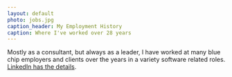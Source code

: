 ```yaml
---
layout: default
photo: jobs.jpg
caption_header: My Employment History
caption: Where I've worked over 28 years
---
```


Mostly as a consultant, but always as a leader, I have worked
at many blue chip employers and clients over the years in a variety
software related roles.  <a target="_blank" href="https://www.linkedin.com/in/paulhammant/">LinkedIn has the details</a>.